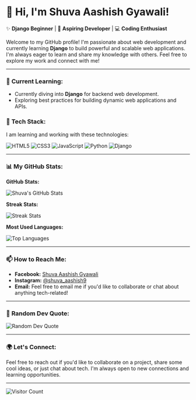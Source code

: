 # 👋 Hi, I'm **Shuva Aashish Gyawali**!

✨ **Django Beginner** | 🚀 **Aspiring Developer** | 💻 **Coding Enthusiast**

Welcome to my GitHub profile! I'm passionate about web development and currently learning **Django** to build powerful and scalable web applications. I'm always eager to learn and share my knowledge with others. Feel free to explore my work and connect with me!

---

### 🌱 **Current Learning:**
- Currently diving into **Django** for backend web development.
- Exploring best practices for building dynamic web applications and APIs.

### 🚀 **Tech Stack:**
I am learning and working with these technologies:

![HTML5](https://img.shields.io/badge/html5-%23E34F26.svg?style=for-the-badge&logo=html5&logoColor=white)
![CSS3](https://img.shields.io/badge/css3-%231572B6.svg?style=for-the-badge&logo=css3&logoColor=white)
![JavaScript](https://img.shields.io/badge/javascript-%23323330.svg?style=for-the-badge&logo=javascript&logoColor=%23F7DF1E)
![Python](https://img.shields.io/badge/python-3670A0?style=for-the-badge&logo=python&logoColor=ffdd54)
![Django](https://img.shields.io/badge/django-%23092E20.svg?style=for-the-badge&logo=django&logoColor=white)

---

### 📊 **My GitHub Stats:**

**GitHub Stats:**

![Shuva's GitHub Stats](https://github-readme-stats.vercel.app/api?username=shuvaaashish&theme=dark&hide_border=true&include_all_commits=true&count_private=true)

**Streak Stats:**

![Streak Stats](https://github-readme-streak-stats.herokuapp.com/?user=shuvaaashish&theme=dark&hide_border=true)

**Most Used Languages:**

![Top Languages](https://github-readme-stats.vercel.app/api/top-langs/?username=shuvaaashish&theme=dark&hide_border=true&include_all_commits=true&count_private=true&layout=compact)

---

### 📫 **How to Reach Me:**

- **Facebook:** [Shuva Aashish Gyawali](https://facebook.com/shuvaaashis.gyawali)
- **Instagram:** [@shuva_aashish9](https://instagram.com/shuva_aashish9/)
- **Email:** Feel free to email me if you'd like to collaborate or chat about anything tech-related!

---

### 🌟 **Random Dev Quote:**
![Random Dev Quote](https://quotes-github-readme.vercel.app/api?type=vetical&theme=radical)

---

### 🌍 **Let's Connect:**
Feel free to reach out if you'd like to collaborate on a project, share some cool ideas, or just chat about tech. I'm always open to new connections and learning opportunities.

---

![Visitor Count](https://visitcount.itsvg.in/api?id=shuvaaashish&icon=10&color=1)
